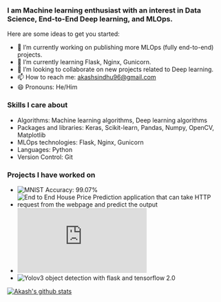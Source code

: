 ### I am Machine learning enthusiast with an interest in Data Science, End-to-End Deep learning, and MLOps.

Here are some ideas to get you started:

- 🔭 I’m currently working on publishing more MLOps (fully end-to-end) projects.
- 🌱 I’m currently learning Flask, Nginx, Gunicorn.
- 👯 I’m looking to collaborate on new projects related to Deep learning.
- 📫 How to reach me: akashsindhu96@gmail.com
- 😄 Pronouns: He/Him

### Skills I care about

* Algorithms: Machine learning algorithms, Deep learning algorithms
* Packages and libraries: Keras, Scikit-learn, Pandas, Numpy, OpenCV, Matplotlib
* MLOps technologies: Flask, Nginx, Gunicorn
* Languages: Python
* Version Control: Git

### Projects I have worked on
* ![MNIST Accuracy: 99.07%](https://github.com/Akashsindhu/MNIST)
* ![End to End House Price Prediction application that can take HTTP request from the webpage and predict the output](https://github.com/Akashsindhu/House-price-prediction)
* ![To-do website just like google keep](https://github.com/Akashsindhu/Twodo/blob/master/README.md)
* ![Yolov3 object detection with flask and tensorflow 2.0](https://github.com/Akashsindhu/AIes_object_detection)


[![Akash's github stats](https://github-readme-stats.vercel.app/api?username=Akashsindhu&count_private=true)](https://github.com/Akashsindhu/Akashsindhu/edit/master/README.md)
